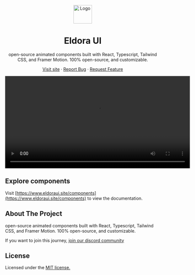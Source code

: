 <div align="center">
  <a href="https://github.com/karthikmudunuri/eldoraui">


 <img src="https://github.com/user-attachments/assets/02d84173-c513-4180-936f-35c24ec38209" alt="Logo" width="60" height="60">
  </a>
  <h1 align="center">Eldora UI</h1>
  <p align="center">
   open-source animated components built with React, Typescript, Tailwind CSS, and Framer Motion.
100% open-source, and customizable.
  </p>
  <p>
    
   <a href="https://www.eldoraui.site/">Visit site</a>
    ·
    <a href="https://github.com/karthikmudunuri/eldoraui/issues">Report Bug</a>
    ·
    <a href="https://github.com/karthikmudunuri/eldoraui/issues">Request Feature</a>
  </p>
</div>

<!-- ABOUT THE PROJECT -->


<video autoplay controls width="600">
  <source src="https://github.com/user-attachments/assets/ea983729-19ef-498f-96fc-d098c56441c0" type="video/mov" />
  
</video>


## Explore components

Visit [https://www.eldoraui.site/components](https://www.eldoraui.site/components) to view the documentation.

## About The Project

 open-source animated components built with React, Typescript, Tailwind CSS, and Framer Motion.
100% open-source, and customizable.

If you want to join this journey, <a href="https://discord.gg/">join our discord community</a>

## License

Licensed under the [MIT license.]([https://www.eldoraui.site/components](https://github.com/karthikmudunuri/eldoraui/blob/main/LICENSE))
